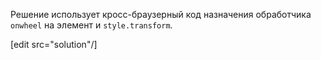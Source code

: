 Решение использует кросс-браузерный код назначения обработчика `onwheel` на элемент и `style.transform`.

[edit src="solution"/]